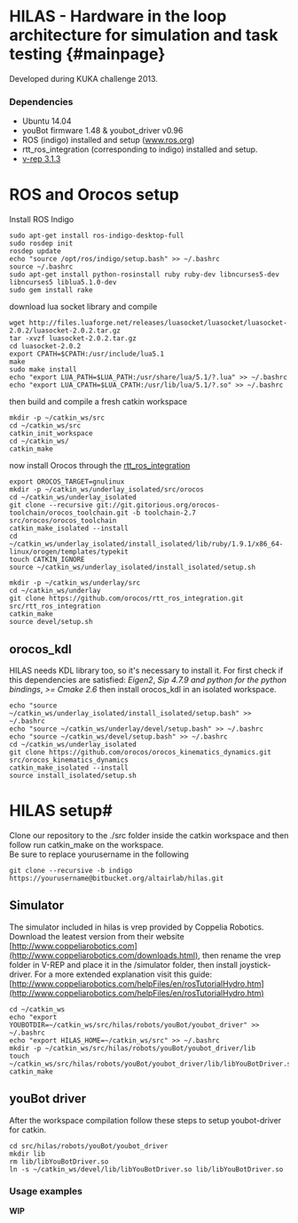 HILAS -  Hardware in the loop architecture for simulation and task testing  {#mainpage}
========

Developed during KUKA challenge 2013. 

### Dependencies

* Ubuntu 14.04
* youBot firmware 1.48 & youbot_driver v0.96
* ROS (indigo) installed and setup (www.ros.org)
* rtt_ros_integration (corresponding to indigo) installed and setup. 
* [v-rep 3.1.3](http://www.coppeliarobotics.com) 

# ROS and Orocos setup #
Install ROS Indigo 
~~~
sudo apt-get install ros-indigo-desktop-full
sudo rosdep init
rosdep update
echo "source /opt/ros/indigo/setup.bash" >> ~/.bashrc
source ~/.bashrc
sudo apt-get install python-rosinstall ruby ruby-dev libncurses5-dev libncurses5 liblua5.1.0-dev
sudo gem install rake
~~~
download lua socket library and compile

~~~
wget http://files.luaforge.net/releases/luasocket/luasocket/luasocket-2.0.2/luasocket-2.0.2.tar.gz
tar -xvzf luasocket-2.0.2.tar.gz
cd luasocket-2.0.2
export CPATH=$CPATH:/usr/include/lua5.1
make
sudo make install
echo "export LUA_PATH=$LUA_PATH:/usr/share/lua/5.1/?.lua" >> ~/.bashrc
echo "export LUA_CPATH=$LUA_CPATH:/usr/lib/lua/5.1/?.so" >> ~/.bashrc
~~~
then build and compile a fresh catkin workspace

~~~
mkdir -p ~/catkin_ws/src
cd ~/catkin_ws/src
catkin_init_workspace
cd ~/catkin_ws/
catkin_make
~~~

now install Orocos through the [rtt_ros_integration](https://github.com/orocos/rtt_ros_integration)

~~~
export OROCOS_TARGET=gnulinux
mkdir -p ~/catkin_ws/underlay_isolated/src/orocos
cd ~/catkin_ws/underlay_isolated
git clone --recursive git://git.gitorious.org/orocos-toolchain/orocos_toolchain.git -b toolchain-2.7 src/orocos/orocos_toolchain
catkin_make_isolated --install
cd ~/catkin_ws/underlay_isolated/install_isolated/lib/ruby/1.9.1/x86_64-linux/orogen/templates/typekit
touch CATKIN_IGNORE
source ~/catkin_ws/underlay_isolated/install_isolated/setup.sh

mkdir -p ~/catkin_ws/underlay/src
cd ~/catkin_ws/underlay
git clone https://github.com/orocos/rtt_ros_integration.git src/rtt_ros_integration
catkin_make
source devel/setup.sh
~~~

## orocos_kdl ##
HILAS needs KDL library too, so it's necessary to install it. For first check if this dependencies are satisfied: *Eigen2*, *Sip 4.7.9 and python for the python bindings*, *>= Cmake 2.6*
then install orocos_kdl in an isolated workspace.

~~~
echo "source ~/catkin_ws/underlay_isolated/install_isolated/setup.bash" >> ~/.bashrc
echo "source ~/catkin_ws/underlay/devel/setup.bash" >> ~/.bashrc
echo "source ~/catkin_ws/devel/setup.bash" >> ~/.bashrc
cd ~/catkin_ws/underlay_isolated
git clone https://github.com/orocos/orocos_kinematics_dynamics.git src/orocos_kinematics_dynamics
catkin_make_isolated --install
source install_isolated/setup.sh
~~~

# HILAS setup#
Clone our repository to the ./src folder inside the catkin workspace and then follow run catkin_make on the workspace.  
Be sure to replace yourusername in the following 
~~~
git clone --recursive -b indigo https://yourusername@bitbucket.org/altairlab/hilas.git
~~~

## Simulator ##
The simulator included in hilas is vrep provided by Coppelia Robotics. Download the leatest version from their website [http://www.coppeliarobotics.com](http://www.coppeliarobotics.com/downloads.html), then rename the vrep folder in V-REP and place it in the /simulator folder, then install joystick-driver.
For a more extended explanation visit this guide: [http://www.coppeliarobotics.com/helpFiles/en/rosTutorialHydro.htm](http://www.coppeliarobotics.com/helpFiles/en/rosTutorialHydro.htm)

~~~
cd ~/catkin_ws
echo "export YOUBOTDIR=~/catkin_ws/src/hilas/robots/youBot/youbot_driver" >> ~/.bashrc
echo "export HILAS_HOME=~/catkin_ws/src" >> ~/.bashrc
mkdir -p ~/catkin_ws/src/hilas/robots/youBot/youbot_driver/lib
touch ~/catkin_ws/src/hilas/robots/youBot/youbot_driver/lib/libYouBotDriver.so
catkin_make
~~~

## youBot driver ##
After the workspace compilation follow these steps to setup youbot-driver for catkin.

~~~
cd src/hilas/robots/youBot/youbot_driver
mkdir lib
rm lib/libYouBotDriver.so
ln -s ~/catkin_ws/devel/lib/libYouBotDriver.so lib/libYouBotDriver.so
~~~

### Usage examples

**WIP**